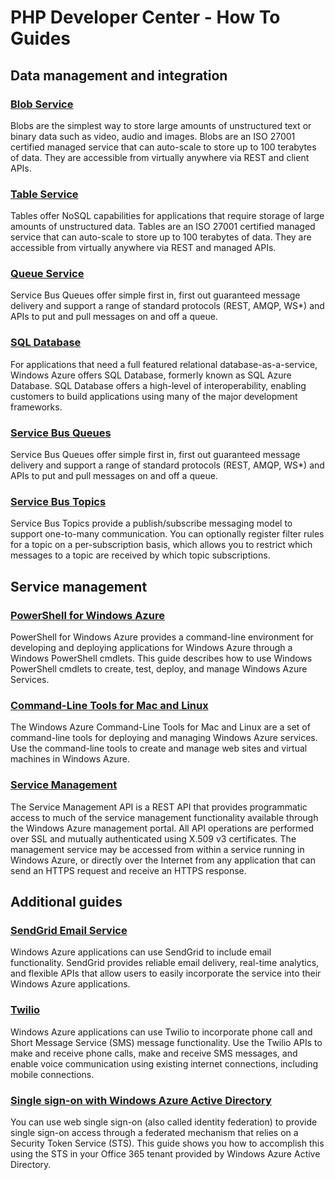 <properties linkid="devnav-php-howto" urlDisplayName="How To Guides" pageTitle="Windows Azure PHP feature guides" metaKeywords="Azure PHP" description="Find topics about using Windows Azure services and features in PHP." metaCanonical="" services="" documentationCenter="" title="PHP Developer Center - How To Guides" authors=""  solutions="" writer="" manager="" editor=""  />




# PHP Developer Center - How To Guides #
## Data management and integration ##

### [Blob Service](/en-us/develop/php/how-to-guides/blob-service/ "Blob Service") ###
Blobs are the simplest way to store large amounts of unstructured text or binary data such as video, audio and images. Blobs are an ISO 27001 certified managed service that can auto-scale to store up to 100 terabytes of data. They are accessible from virtually anywhere via REST and client APIs.

### [Table Service](/en-us/develop/php/how-to-guides/table-service/ "Table Service") ###
Tables offer NoSQL capabilities for applications that require storage of large amounts of unstructured data. Tables are an ISO 27001 certified managed service that can auto-scale to store up to 100 terabytes of data. They are accessible from virtually anywhere via REST and managed APIs.

### [Queue Service](/en-us/develop/php/how-to-guides/queue-service/ "Queue Service") ###
Service Bus Queues offer simple first in, first out guaranteed message delivery and support a range of standard protocols (REST, AMQP, WS*) and APIs to put and pull messages on and off a queue.

### [SQL Database](/en-us/develop/php/how-to-guides/sql-database/ "SQL Database") ###
For applications that need a full featured relational database-as-a-service, Windows Azure offers SQL Database, formerly known as SQL Azure Database. SQL Database offers a high-level of interoperability, enabling customers to build applications using many of the major development frameworks.

### [Service Bus Queues]
Service Bus Queues offer simple first in, first out guaranteed message delivery and support a range of standard protocols (REST, AMQP, WS*) and APIs to put and pull messages on and off a queue.

### [Service Bus Topics]
Service Bus Topics provide a publish/subscribe messaging model to support one-to-many communication. You can optionally register filter rules for a topic on a per-subscription basis, which allows you to restrict which messages to a topic are received by which topic subscriptions.

## Service management ##

### [PowerShell for Windows Azure](/en-us/develop/php/how-to-guides/powershell-cmdlets/ "PowerShell for Windows Azure") ###
PowerShell for Windows Azure provides a command-line environment for developing and deploying applications for Windows Azure through a  Windows PowerShell cmdlets. This guide describes how to use Windows PowerShell cmdlets to create, test, deploy, and manage Windows Azure Services. 

### [Command-Line Tools for Mac and Linux](/en-us/develop/php/how-to-guides/command-line-tools/ "Command-Line Tools for Mac and Linux") ###
The Windows Azure Command-Line Tools for Mac and Linux are a set of command-line tools for deploying and managing Windows Azure services. Use the command-line tools to create and manage web sites and virtual machines in Windows Azure.

### [Service Management]
The Service Management API is a REST API that provides programmatic access to much of the service management functionality available through the Windows Azure management portal. All API operations are performed over SSL and mutually authenticated using X.509 v3 certificates. The management service may be accessed from within a service running in Windows Azure, or directly over the Internet from any application that can send an HTTPS request and receive an HTTPS response.

## Additional guides ##

### [SendGrid Email Service](/en-us/develop/php/how-to-guides/sendgrid-email-service/ "SendGrid Email Service") ###
Windows Azure applications can use SendGrid to include email functionality.  SendGrid provides reliable email delivery,  real-time analytics, and flexible APIs that allow users to easily incorporate the service into their Windows Azure applications.

### [Twilio](/en-us/develop/php/how-to-guides/twilio-voice-and-sms-service/ "Twilio") ###
Windows Azure applications can use Twilio to incorporate phone call and Short Message Service (SMS) message functionality.  Use the Twilio APIs to make and receive phone calls, make and receive SMS messages, and enable voice communication using existing internet connections, including mobile connections.

### [Single sign-on with Windows Azure Active Directory]
You can use web single sign-on (also called identity federation) to provide single sign-on access through a federated mechanism that relies on a Security Token Service (STS).  This guide shows you how to accomplish this using the STS in your Office 365 tenant provided by Windows Azure Active Directory.

[client-libs]: http://go.microsoft.com/fwlink/?LinkId=252719
[twilio_php]: https://github.com/twilio/twilio-php
[Blob Service]: /en-us/develop/nodejs/how-to-guides/blob-storage/
[Service Bus Queues]: /en-us/develop/php/how-to-guides/service-bus-queues/
[Service Bus Topics]: /en-us/develop/php/how-to-guides/service-bus-topics/
[Single sign-on with Windows Azure Active Directory]: /en-us/develop/php/how-to-guides/web-sso/
[Service Management]: /en-us/develop/how-to-guides/service-management/